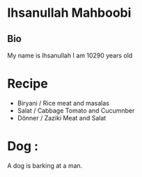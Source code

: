 # Ihsanullah Mahboobi

## Bio
My name is Ihsanullah I am 10290 years old

# Recipe

- Biryani  / Rice meat and masalas
- Salat / Cabbage Tomato and Cucumnber
- Dönner / Zaziki Meat and Salat

# Dog :
 A dog is barking at a man.